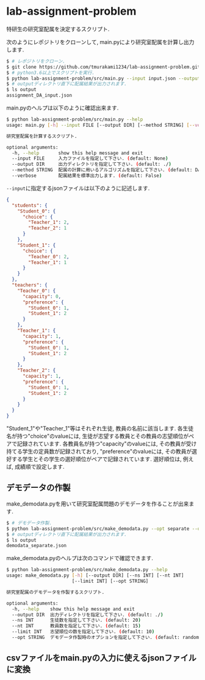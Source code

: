 # lab-assignment-problem
特研生の研究室配属を決定するスクリプト.

次のようにレポジトリをクローンして, main.pyにより研究室配属を計算し出力します.

```bash
$ # レポジトリをクローン.
$ git clone https://github.com/tmurakami1234/lab-assignment-problem.git
$ # python3.6以上でスクリプトを実行.
$ python lab-assignment-problem/src/main.py --input input.json --output output
$ # outputディレクトリ直下に配属結果が出力されます.
$ ls output
assignment_DA_input.json
```

main.pyのヘルプは以下のように確認出来ます.

```bash
$ python lab-assignment-problem/src/main.py --help
usage: main.py [-h] --input FILE [--output DIR] [--method STRING] [--verbose]

研究室配属を計算するスクリプト.

optional arguments:
  -h, --help       show this help message and exit
  --input FILE     入力ファイルを指定して下さい. (default: None)
  --output DIR     出力ディレクトリを指定して下さい. (default: ./)
  --method STRING  配属の計算に用いるアルゴリズムを指定して下さい. (default: DA)
  --verbose        配属結果を標準出力します. (default: False)
```

`--input`に指定するjsonファイルは以下のように記述します.

```json
{
  "students": {
    "Student_0": {
      "choice": {
        "Teacher_1": 2,
        "Teacher_2": 1
      }
    },
    "Student_1": {
      "choice": {
        "Teacher_0": 2,
        "Teacher_1": 1
      }
    }
  },
  "teachers": {
    "Teacher_0": {
      "capacity": 0,
      "preference": {
        "Student_0": 1,
        "Student_1": 2
      }
    },
    "Teacher_1": {
      "capacity": 1,
      "preference": {
        "Student_0": 1,
        "Student_1": 2
      }
    },
    "Teacher_2": {
      "capacity": 1,
      "preference": {
        "Student_0": 1,
        "Student_1": 2
      }
    }
  }
}
```

"Student_1"や"Teacher_1"等はそれぞれ生徒, 教員の名前に該当します. 各生徒名が持つ"choice"のvalueには, 生徒が志望する教員とその教員の志望順位がペアで記録されています. 各教員名が持つ"capacity"のvalueには, その教員が受け持てる学生の定員数が記録されており, "preference"のvalueには, その教員が選好する学生とその学生の選好順位がペアで記録されています. 選好順位は, 例えば, 成績順で設定します.

## デモデータの作製

make_demodata.pyを用いて研究室配属問題のデモデータを作ることが出来ます.

```bash
$ # デモデータ作製.
$ python lab-assignment-problem/src/make_demodata.py --opt separate --output output
$ # outputディレクトリ直下に配属結果が出力されます.
$ ls output
demodata_separate.json
```

make_demodata.pyのヘルプは次のコマンドで確認できます.

```bash
$ python lab-assignment-problem/src/make_demodata.py --help
usage: make_demodata.py [-h] [--output DIR] [--ns INT] [--nt INT]
                        [--limit INT] [--opt STRING]

研究室配属のデモデータを作製するスクリプト.

optional arguments:
  -h, --help    show this help message and exit
  --output DIR  出力ディレクトリを指定して下さい. (default: ./)
  --ns INT      生徒数を指定して下さい. (default: 20)
  --nt INT      教員数を指定して下さい. (default: 15)
  --limit INT   志望順位の数を指定して下さい. (default: 10)
  --opt STRING  デモデータ作製時のオプションを指定して下さい. (default: random)
```

## csvファイルをmain.pyの入力に使えるjsonファイルに変換

